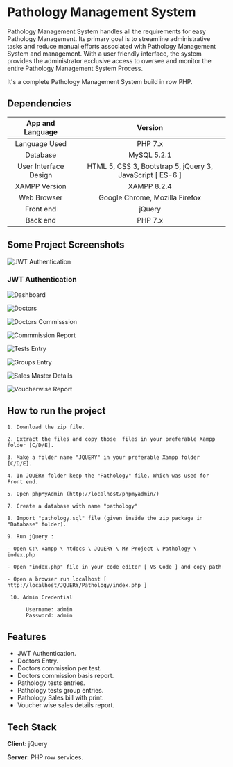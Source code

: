 # 	Pathology Management System

Pathology Management System handles all the requirements for easy Pathology Management. Its primary goal is to streamline administrative tasks and reduce manual efforts associated with Pathology Management System and management. With a user friendly interface, the system provides the administrator exclusive access to oversee and monitor the entire Pathology Management System Process.

It's a complete Pathology Management System build in row PHP.

## Dependencies

| App and Language        | Version                                                     |
| :------:                | :------:                                                    |
| Language Used           | PHP 7.x                                                     |
| Database                | MySQL 5.2.1                                                 |
| User Interface Design   | HTML 5, CSS 3, Bootstrap 5, jQuery 3, JavaScript [ ES-6 ]   |
| XAMPP Version           | XAMPP 8.2.4                                                 |
| Web Browser             | Google Chrome, Mozilla Firefox                              |
| Front end               | jQuery                              |
| Back end                | PHP 7.x                                                     |



## Some Project Screenshots

![JWT Authentication](https://github.com/ShohrabSakin/Pathology-Management-System-with-row-PHP/assets/162773557/8bc56cea-ce48-43dc-b865-8409452c8038)

### JWT Authentication

![Dashboard](https://github.com/ShohrabSakin/Pathology-Management-System-with-row-PHP/assets/162773557/6078dfc5-940e-4a3f-b805-ff46fcf0cb7e)

![Doctors](https://github.com/ShohrabSakin/Pathology-Management-System-with-row-PHP/assets/162773557/1ec88f8f-65d7-4ca9-a121-83c5df1b1f35)

![Doctors Commisssion](https://github.com/ShohrabSakin/Pathology-Management-System-with-row-PHP/assets/162773557/9315694f-4fdd-4a2e-89ba-27e76a9e11a1)

![Commmission Report](https://github.com/ShohrabSakin/Pathology-Management-System-with-row-PHP/assets/162773557/cf6fc8d5-aacd-44a8-9289-06d73489a327)

![Tests Entry](https://github.com/ShohrabSakin/Pathology-Management-System-with-row-PHP/assets/162773557/5db8f81b-9dc9-4371-9065-587f1daf91b6)

![Groups Entry](https://github.com/ShohrabSakin/Pathology-Management-System-with-row-PHP/assets/162773557/ab3e7c7f-3f3d-4cc4-bff3-0416208b644b)

![Sales Master Details](https://github.com/ShohrabSakin/Pathology-Management-System-with-row-PHP/assets/162773557/4147a319-d01d-430a-a0c0-3f27ad85832b)

![Voucherwise Report](https://github.com/ShohrabSakin/Pathology-Management-System-with-row-PHP/assets/162773557/5fc01e01-9fe1-4b5f-9a1b-1e2a7dd21456)



  ## How to run the project
    1. Download the zip file.

    2. Extract the files and copy those  files in your preferable Xampp folder [C/D/E].

    3. Make a folder name "JQUERY" in your preferable Xampp folder [C/D/E].
    
    4. In JQUERY folder keep the "Pathology" file. Which was used for Front end.

    5. Open phpMyAdmin (http://localhost/phpmyadmin/)

    7. Create a database with name "pathology" 

    8. Import "pathology.sql" file (given inside the zip package in "Database" folder).

    9. Run jQuery :

    - Open C:\ xampp \ htdocs \ JQUERY \ MY Project \ Pathology \ index.php 

    - Open "index.php" file in your code editor [ VS Code ] and copy path

    - Open a browser run localhost [ http://localhost/JQUERY/Pathology/index.php ]

     10. Admin Credential

          Username: admin
          Password: admin

## Features

- JWT Authentication.
- Doctors Entry.
- Doctors commission per test.
- Doctors commission basis report.
- Pathology tests entries.
- Pathology tests group entries.
- Pathology Sales bill with print.
- Voucher wise sales details report.
  

## Tech Stack

**Client:** jQuery 

**Server:** PHP row services.

